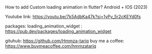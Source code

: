 How to add Custom loading animation in flutter? Android + IOS (2023) 

Youtube link: https://youtu.be/7k5AdbKa47k?si=1yPy_5r2cKEYd0fs

packages: 
loading_animation_widget : https://pub.dev/packages/loading_animation_widget

gituhub: https://github.com/Hmmza-tariq 
buy me a coffee: https://www.buymeacoffee.com/hmmzatariq
